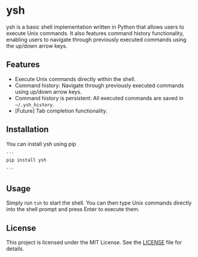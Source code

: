 # ysh

ysh is a basic shell implementation written in Python that allows users to execute Unix commands. It also features command history functionality, enabling users to navigate through previously executed commands using the up/down arrow keys.

## Features

- Execute Unix commands directly within the shell.
- Command history: Navigate through previously executed commands using up/down arrow keys.
- Command history is persistent: All executed commands are saved in `~/.ysh_history`.
- [Future] Tab completion functionality.

## Installation

You can install ysh using pip

    ```
    pip install ysh

    ```

## Usage

Simply run `tsh` to start the shell. You can then type Unix commands directly into the shell prompt and press Enter to execute them.

## License

This project is licensed under the MIT License. See the [LICENSE](LICENSE) file for details.
